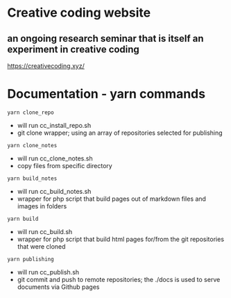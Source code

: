 # Creative coding website
## an ongoing research seminar that is itself an experiment in creative coding
https://creativecoding.xyz/

# Documentation - yarn commands
```yarn clone_repo```
  - will run cc_install_repo.sh
  - git clone wrapper; using an array of repositories selected for publishing
  
```yarn clone_notes```
  - will run cc_clone_notes.sh
  - copy files from specific directory 

```yarn build_notes```
  - will run cc_build_notes.sh
  - wrapper for php script that build pages out of markdown files and images in folders

```yarn build```
  - will run cc_build.sh
  - wrapper for php script that build html pages for/from the git repositories that were cloned

```yarn publishing```
  - will run cc_publish.sh
  - git commit and push to remote repositories; the ./docs is used to serve documents via Github pages